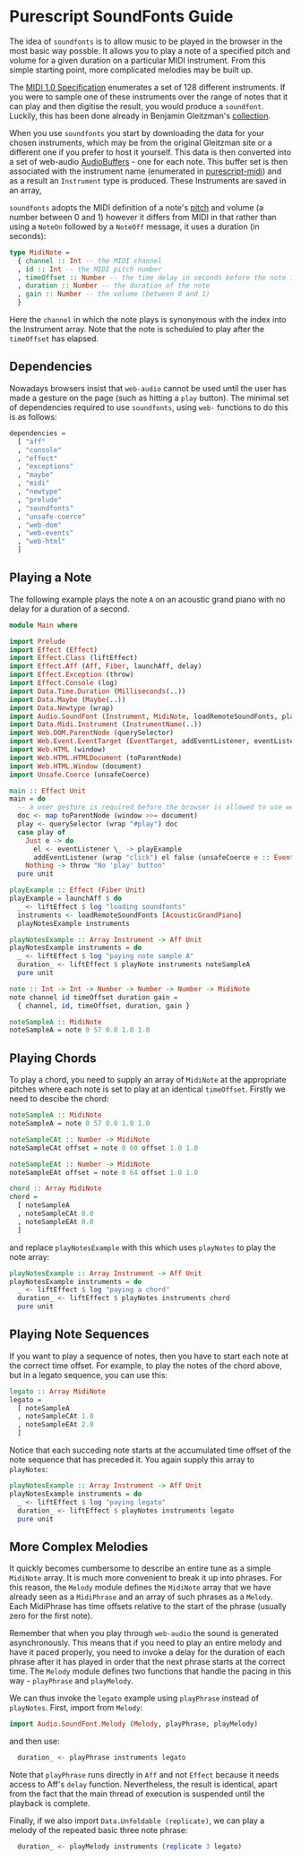 # Purescript SoundFonts Guide

The idea of ```soundfonts``` is to allow music to be played in the browser in the most basic way possble.  It allows you to play a note of a specified pitch and volume for a given duration on a particular MIDI instrument.  From this simple starting point, more complicated melodies may be built up. 

The [MIDI 1.0 Specification](https://www.midi.org/specifications/midi1-specifications) enumerates a set of 128 different instruments.  If you were to sample one of these instruments over the range of notes that it can play and then digitise the result, you would produce a ```soundfont```.  Luckily, this has been done already in Benjamin Gleitzman's [collection](https://github.com/gleitz/midi-js-soundfonts).

When you use ```soundfonts``` you start by downloading the data for your chosen instruments, which may be from the original Gleitzman site or a different one if you prefer to host it yourself.  This data is then converted into a set of web-audio [AudioBuffers](https://developer.mozilla.org/en-US/docs/Web/API/AudioBuffer) - one for each note.  This buffer set is then associated with the instrument name (enumerated in [purescript-midi](https://github.com/newlandsvalley/purescript-midi)) and as a result an ```Instrument``` type is produced.  These Instruments are saved in an array,

```soundfonts``` adopts the MIDI definition of a note's [pitch](https://newt.phys.unsw.edu.au/jw/notes.html) and volume (a number between 0 and 1) however it differs from MIDI in that rather than using a ```NoteOn``` followed by a ```NoteOff``` message, it uses a duration (in seconds):

```purs 
type MidiNote =
  { channel :: Int -- the MIDI channel
  , id :: Int -- the MIDI pitch number
  , timeOffset :: Number -- the time delay in seconds before the note is played
  , duration :: Number -- the duration of the note
  , gain :: Number -- the volume (between 0 and 1)
  }
```

Here the ```channel``` in which the note plays is synonymous with the index into the Instrument array. Note that the note is scheduled to play after the ```timeOffset``` has elapsed.

## Dependencies

Nowadays browsers insist that ```web-audio``` cannot be used until the user has made a gesture on the page (such as hitting a ```play``` button).  The minimal set of dependencies required to use ```soundfonts```, using ```web-``` functions to do this is as follows:

```purs 
dependencies =
  [ "aff"
  , "console"
  , "effect"
  , "exceptions"
  , "maybe"
  , "midi"
  , "newtype"
  , "prelude"
  , "soundfonts"
  , "unsafe-coerce"
  , "web-dom"
  , "web-events"
  , "web-html"
  ]
```

## Playing a Note 

The following example plays the note ```A``` on an acoustic grand piano with no delay for a duration of a second.

```purs
module Main where

import Prelude
import Effect (Effect)
import Effect.Class (liftEffect)
import Effect.Aff (Aff, Fiber, launchAff, delay)
import Effect.Exception (throw)
import Effect.Console (log)
import Data.Time.Duration (Milliseconds(..))
import Data.Maybe (Maybe(..))
import Data.Newtype (wrap)
import Audio.SoundFont (Instrument, MidiNote, loadRemoteSoundFonts, playNote, playNotes)
import Data.Midi.Instrument (InstrumentName(..))
import Web.DOM.ParentNode (querySelector)
import Web.Event.EventTarget (EventTarget, addEventListener, eventListener)
import Web.HTML (window)
import Web.HTML.HTMLDocument (toParentNode)
import Web.HTML.Window (document)
import Unsafe.Coerce (unsafeCoerce)

main :: Effect Unit
main = do
  -- a user gesture is required before the browser is allowed to use web-audio
  doc <- map toParentNode (window >>= document)
  play <- querySelector (wrap "#play") doc
  case play of
    Just e -> do
      el <- eventListener \_ -> playExample
      addEventListener (wrap "click") el false (unsafeCoerce e :: EventTarget)
    Nothing -> throw "No 'play' button"
  pure unit

playExample :: Effect (Fiber Unit)
playExample = launchAff $ do
  _ <- liftEffect $ log "loading soundfonts"
  instruments <- loadRemoteSoundFonts [AcousticGrandPiano]
  playNotesExample instruments 

playNotesExample :: Array Instrument -> Aff Unit
playNotesExample instruments = do
  _ <- liftEffect $ log "paying note sample A"
  duration_ <- liftEffect $ playNote instruments noteSampleA
  pure unit

note :: Int -> Int -> Number -> Number -> Number -> MidiNote
note channel id timeOffset duration gain =
  { channel, id, timeOffset, duration, gain }

noteSampleA :: MidiNote
noteSampleA = note 0 57 0.0 1.0 1.0
```

## Playing Chords

To play a chord, you need to supply an array of ```MidiNote``` at the appropriate pitches where each note is set to play at an identical ```timeOffset```.  Firstly we need to descibe the chord:

```purs
noteSampleA :: MidiNote
noteSampleA = note 0 57 0.0 1.0 1.0

noteSampleCAt :: Number -> MidiNote
noteSampleCAt offset = note 0 60 offset 1.0 1.0

noteSampleEAt :: Number -> MidiNote
noteSampleEAt offset = note 0 64 offset 1.0 1.0

chord :: Array MidiNote 
chord = 
  [ noteSampleA
  , noteSampleCAt 0.0 
  , noteSampleEAt 0.0 
  ]
```

and replace ```playNotesExample``` with this which uses ```playNotes``` to play the note array:

```purs
playNotesExample :: Array Instrument -> Aff Unit
playNotesExample instruments = do
  _ <- liftEffect $ log "paying a chord"
  duration_ <- liftEffect $ playNotes instruments chord
  pure unit
```

## Playing Note Sequences

If you want to play a sequence of notes, then you have to start each note at the correct time offset.  For example, to play the notes of the chord above, but in a legato sequence, you can use this:

```purs
legato :: Array MidiNote 
legato = 
  [ noteSampleA
  , noteSampleCAt 1.0 
  , noteSampleEAt 2.0 
  ]
```

Notice that each succeding note starts at the accumulated time offset of the note sequence that has preceded it.  You again supply this array to ```playNotes```:

```purs
playNotesExample :: Array Instrument -> Aff Unit
playNotesExample instruments = do
  _ <- liftEffect $ log "paying legato"
  duration_ <- liftEffect $ playNotes instruments legato
  pure unit
```
## More Complex Melodies 

It quickly becomes cumbersome to describe an entire tune as a simple ```MidiNote``` array.  It is much more convenient to break it up into phrases.  For this reason, the ```Melody``` module defines the ```MidiNote``` array that we have already seen as a ```MidiPhrase``` and an array of such phrases as a ```Melody```. Each MidiPhrase has time offsets relative to the start of the phrase (usually zero for the first note). 

Remember that when you play through ```web-audio``` the sound is generated asynchronously.  This means that if you need to play an entire melody and have it paced properly, you need to invoke a delay for the duration of each phrase after it has played in order that the next phrase starts at the correct time.  The ```Melody``` module defines two functions that handle the pacing in this way - ```playPhrase``` and ```playMelody```.

We can thus invoke the ```legato``` example using ```playPhrase``` instead of ```playNotes```.  First, import from ```Melody```:

```purs
import Audio.SoundFont.Melody (Melody, playPhrase, playMelody)
```

and then use: 

```purs
  duration_ <- playPhrase instruments legato
```

Note that ```playPhrase``` runs directly in ```Aff``` and not ```Effect``` because it needs access to Aff's ```delay``` function.  Nevertheless, the result is identical, apart from the fact that the main thread of execution is suspended until the playback is complete.

Finally, if we also import ```Data.Unfoldable (replicate)```, we can play a melody of the repeated basic three note phrase:

```purs
  duration_ <- playMelody instruments (replicate 3 legato)
```
 